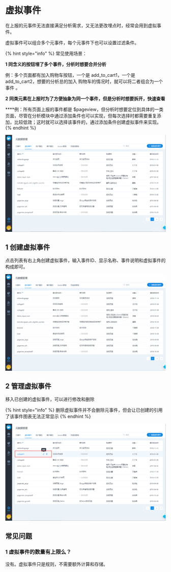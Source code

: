 # 虚拟事件

在上报的元事件无法直接满足分析需求，又无法更改埋点时，经常会用到虚拟事件。

虚拟事件可以组合多个元事件，每个元事件下也可以设置过滤条件。

{% hint style="info" %}
常见使用场景：

**1 同含义的按钮埋了多个事件，分析时想要合并分析**

   例：多个页面都有加入购物车按钮，一个是 add\_to\_cart1，一个是 add\_to\_cart2，想要的分析总的加入 购物车的情况时，就可以将二者组合为一个事件 。

**2 同类元素在上报时为了方便抽象为同一个事件，但是分析时想要拆开，快速查看**

   ****例：所有页面上报的事件都是 $pageview，但分析时想要定位到具体的一类页面，尽管在分析模块中通过添加条件也可以实现，但每次选择时都需要重复添加，比较低效；这时就可以选择该事件的，通过添加条件创建虚拟事件来实现。
{% endhint %}

![](../../../.gitbook/assets/image%20%28108%29.png)

## 1 创建虚拟事件

点击列表有右上角创建虚拟事件，输入事件ID、显示名称、事件说明和虚拟事件的构成即可。

![](../../../.gitbook/assets/chuang-jian-xu-ni-shi-jian.gif)

## 2 管理虚拟事件

移入已创建的虚拟事件，可以进行修改和删除

{% hint style="info" %}
删除虚拟事件并不会删除元事件，但会让已创建的引用了该事件图表无法正常显示
{% endhint %}

![](../../../.gitbook/assets/image%20%2886%29.png)

## 常见问题



### **1 虚拟事件的数量有上限么？**

没有。虚拟事件只是规则，不需要额外计算和存储。

